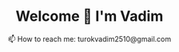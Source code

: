 <h1 align="center">Welcome 👋 I'm Vadim</h1>
<p align="center">📫 How to reach me: turokvadim2510@gmail.com</p>

